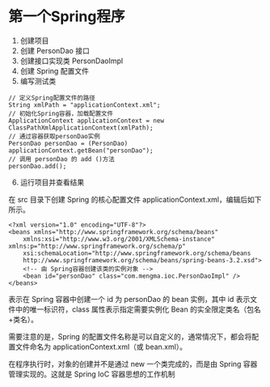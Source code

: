 # 第一个Spring程序

1. 创建项目
2. 创建 PersonDao 接口
3. 创建接口实现类 PersonDaoImpl
4. 创建 Spring 配置文件
5. 编写测试类

```
// 定义Spring配置文件的路径
String xmlPath = "applicationContext.xml";
// 初始化Spring容器，加载配置文件
ApplicationContext applicationContext = new ClassPathXmlApplicationContext(xmlPath);
// 通过容器获取personDao实例
PersonDao personDao = (PersonDao) applicationContext.getBean("personDao");
// 调用 personDao 的 add ()方法
personDao.add();
```

6. 运行项目并查看结果

在 src 目录下创建 Spring 的核心配置文件 applicationContext.xml，编辑后如下所示。

```
<?xml version="1.0" encoding="UTF-8"?>
<beans xmlns="http://www.springframework.org/schema/beans"
    xmlns:xsi="http://www.w3.org/2001/XMLSchema-instance" xmlns:p="http://www.springframework.org/schema/p"
    xsi:schemaLocation="http://www.springframework.org/schema/beans
    http://www.springframework.org/schema/beans/spring-beans-3.2.xsd">
    <!-- 由 Spring容器创建该类的实例对象 -->
    <bean id="personDao" class="com.mengma.ioc.PersonDaoImpl" />
</beans>
```

表示在 Spring 容器中创建一个 id 为 personDao 的 bean 实例，其中 id 表示文件中的唯一标识符，class 属性表示指定需要实例化 Bean 的实全限定类名（包名+类名）。

需要注意的是，Spring 的配置文件名称是可以自定义的，通常情况下，都会将配置文件命名为 applicationContext.xml（或 bean.xml）。

在程序执行时，对象的创建并不是通过 new 一个类完成的，而是由 Spring 容器管理实现的。这就是 Spring IoC 容器思想的工作机制

